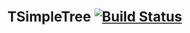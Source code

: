 TSimpleTree [![Build Status](https://travis-ci.org/RYOSKATE/TSimpleTree.svg?branch=master)](https://travis-ci.org/RYOSKATE/TSimpleTree)
===========
